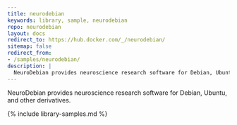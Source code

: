 ```yaml
---
title: neurodebian
keywords: library, sample, neurodebian
repo: neurodebian
layout: docs
redirect_to: https://hub.docker.com/_/neurodebian/
sitemap: false
redirect_from:
- /samples/neurodebian/
description: |
  NeuroDebian provides neuroscience research software for Debian, Ubuntu, and other derivatives.
---
```


NeuroDebian provides neuroscience research software for Debian, Ubuntu, and other derivatives.


{% include library-samples.md %}
